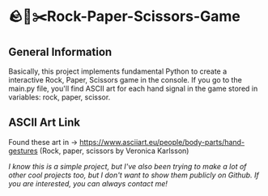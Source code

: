 # 🪨📃✂️Rock-Paper-Scissors-Game

## General Information
Basically, this project implements fundamental Python to create a interactive Rock, Paper, Scissors game in the console. 
If you go to the main.py file, you'll find ASCII art for each hand signal in the game stored in variables: rock, paper, scissor.

## ASCII Art Link
Found these art in -> https://www.asciiart.eu/people/body-parts/hand-gestures
(Rock, paper, scissors by Veronica Karlsson)

_I know this is a simple project, but I've also been trying to make a lot of other cool projects too, but I don't want to show them publicly on Github. If you are interested, you can always contact me!_

